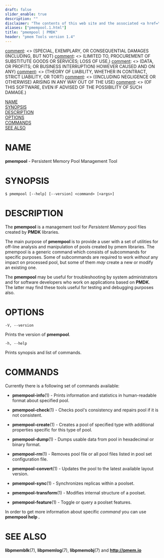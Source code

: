 ```yaml
---
draft: false
slider_enable: true
description: ""
disclaimer: "The contents of this web site and the associated <a href=\"https://github.com/pmem\">GitHub repositories</a> are BSD-licensed open source."
aliases: ["pmempool.1.html"]
title: "pmempool | PMDK"
header: "pmem Tools version 1.4"
---
```


[comment]: <> (Copyright 2016-2019, Intel Corporation)

[comment]: <> (Redistribution and use in source and binary forms, with or without)
[comment]: <> (modification, are permitted provided that the following conditions)
[comment]: <> (are met:)
[comment]: <> (    * Redistributions of source code must retain the above copyright)
[comment]: <> (      notice, this list of conditions and the following disclaimer.)
[comment]: <> (    * Redistributions in binary form must reproduce the above copyright)
[comment]: <> (      notice, this list of conditions and the following disclaimer in)
[comment]: <> (      the documentation and/or other materials provided with the)
[comment]: <> (      distribution.)
[comment]: <> (    * Neither the name of the copyright holder nor the names of its)
[comment]: <> (      contributors may be used to endorse or promote products derived)
[comment]: <> (      from this software without specific prior written permission.)

[comment]: <> (THIS SOFTWARE IS PROVIDED BY THE COPYRIGHT HOLDERS AND CONTRIBUTORS)
[comment]: <> ("AS IS" AND ANY EXPRESS OR IMPLIED WARRANTIES, INCLUDING, BUT NOT)
[comment]: <> (LIMITED TO, THE IMPLIED WARRANTIES OF MERCHANTABILITY AND FITNESS FOR)
[comment]: <> (A PARTICULAR PURPOSE ARE DISCLAIMED. IN NO EVENT SHALL THE COPYRIGHT)
[comment]: <> (OWNER OR CONTRIBUTORS BE LIABLE FOR ANY DIRECT, INDIRECT, INCIDENTAL,)
[comment]: <> (SPECIAL, EXEMPLARY, OR CONSEQUENTIAL DAMAGES (INCLUDING, BUT NOT)
[comment]: <> (LIMITED TO, PROCUREMENT OF SUBSTITUTE GOODS OR SERVICES; LOSS OF USE,)
[comment]: <> (DATA, OR PROFITS; OR BUSINESS INTERRUPTION) HOWEVER CAUSED AND ON ANY)
[comment]: <> (THEORY OF LIABILITY, WHETHER IN CONTRACT, STRICT LIABILITY, OR TORT)
[comment]: <> ((INCLUDING NEGLIGENCE OR OTHERWISE) ARISING IN ANY WAY OUT OF THE USE)
[comment]: <> (OF THIS SOFTWARE, EVEN IF ADVISED OF THE POSSIBILITY OF SUCH DAMAGE.)

[comment]: <> (pmempool.1 -- man page for pmempool)

[NAME](#name)<br />
[SYNOPSIS](#synopsis)<br />
[DESCRIPTION](#description)<br />
[OPTIONS](#options)<br />
[COMMANDS](#commands)<br />
[SEE ALSO](#see-also)<br />


# NAME #

**pmempool** - Persistent Memory Pool Management Tool


# SYNOPSIS #

```
$ pmempool [--help] [--version] <command> [<args>]
```

# DESCRIPTION #

The **pmempool** is a management tool for *Persistent Memory* pool files
created by **PMDK** libraries.

The main purpose of **pmempool** is to provide a user with a set of utilities
for off-line analysis and manipulation of pools created by pmem libraries.
The pmempool is a generic command which consists of subcommands for specific
purposes. Some of subcommands are required to work *without* any impact
on processed pool, but some of them *may* create a new or modify an existing one.

The **pmempool** may be useful for troubleshooting by system administrators
and for software developers who work on applications based on **PMDK**.
The latter may find these tools useful for testing and debugging purposes also.


# OPTIONS #

`-V, --version`

Prints the version of **pmempool**.

`-h, --help`

Prints synopsis and list of commands.


# COMMANDS #

Currently there is a following set of commands available:

+ **pmempool-info**(1) -
Prints information and statistics in human-readable format about specified pool.

+ **pmempool-check**(1) -
Checks pool's consistency and repairs pool if it is not consistent.

+ **pmempool-create**(1) -
Creates a pool of specified type with additional properties specific for this type of pool.

+ **pmempool-dump**(1) -
Dumps usable data from pool in hexadecimal or binary format.

+ **pmempool-rm**(1) -
Removes pool file or all pool files listed in pool set configuration file.

+ **pmempool-convert**(1) -
Updates the pool to the latest available layout version.

+ **pmempool-sync**(1) -
Synchronizes replicas within a poolset.

+ **pmempool-transform**(1) -
Modifies internal structure of a poolset.

+ **pmempool-feature**(1) -
Toggle or query a poolset features.

In order to get more information about specific *command* you can use **pmempool help <command>.**


# SEE ALSO #

**libpmemblk**(7), **libpmemlog**(7), **libpmemobj**(7)
and **<http://pmem.io>**
